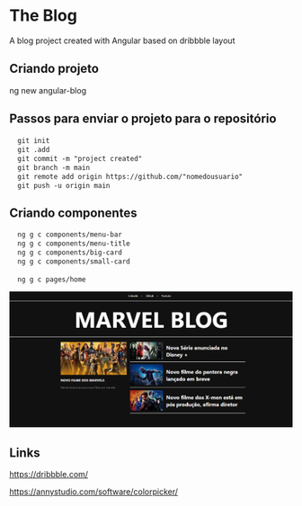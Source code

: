 # The Blog
A blog project created with Angular based on dribbble layout

## Criando projeto
  ng new angular-blog

## Passos para enviar o projeto para o repositório
```
  git init
  git .add
  git commit -m "project created"
  git branch -m main
  git remote add origin https://github.com/"nomedousuario"
  git push -u origin main

```

## Criando componentes
```
  ng g c components/menu-bar
  ng g c components/menu-title
  ng g c components/big-card
  ng g c components/small-card

  ng g c pages/home
```

<p>
  <img src=".github/marvelBlog.png">
</p>

## Links
https://dribbble.com/

https://annystudio.com/software/colorpicker/
